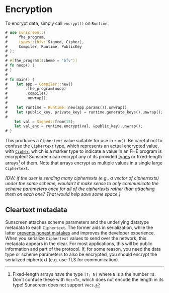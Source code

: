 # Encryption
To encrypt data, simply call `encrypt()` on `Runtime`:
```rust
# use sunscreen::{
#     fhe_program,
#     types::{bfv::Signed, Cipher},
#     Compiler, Runtime, PublicKey
# };
#
# #[fhe_program(scheme = "bfv")]
# fn noop() {
# }
#
# fn main() {
#    let app = Compiler::new()
#        .fhe_program(noop)
#        .compile()
#        .unwrap();
#
#    let runtime = Runtime::new(app.params()).unwrap();
#    let (public_key, private_key) = runtime.generate_keys().unwrap();
#
    let val = Signed::from(15);
    let val_enc = runtime.encrypt(val, &public_key).unwrap();
# }
```

This produces a `Ciphertext` value suitable for use in `run()`. Be careful not to confuse the `Ciphertext` type, which represents an actual encrypted value, with [`Cipher`](/fhe_programs/types/cipher.md), which is a marker type to indicate a value in an FHE program is encrypted! Sunscreen can encrypt any of its provided [types](./fhe_programs/types/types.md) or fixed-length arrays[^1] of them. Note that arrays encrypt as multiple values in a single large `Ciphertext`.

*[DW: if the user is sending many ciphertexts (e.g., a vector of ciphertexts) under the same scheme, wouldn't it make sense to only communicate the scheme parameters once for all of the ciphertexts rather than attaching them on each one? That would help save some space.]*

[^1]: Fixed-length arrays have the type `[T; N]` where `N` is a the number `T`s. Don't confuse these with `Vec<T>`, which does not encode the length in its type! Sunscreen does not support `Vecs`.

## Cleartext metadata
Sunscreen attaches scheme parameters and the underlying datatype metadata to each `Ciphertext`. The former aids in serialization, while the latter [prevents honest mistakes](/fhe_programs/runtime/running_fhe_programs.md#validation) and improves the developer experience. When you serialize `Ciphertext` values to send over the network, this metadata appears in the clear. For most applications, this will be public information and part of the protocol. If, for some reason, you need the data type or scheme parameters to also be encrypted, you should encrypt the serialized ciphertext (e.g. use TLS for communication).
